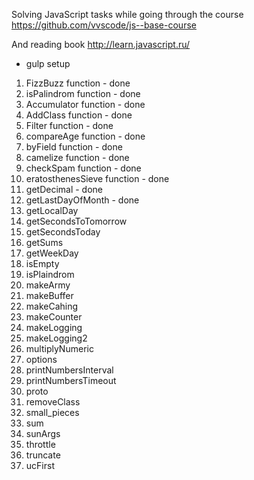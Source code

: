 Solving JavaScript tasks while going through the course https://github.com/vvscode/js--base-course 

And reading book http://learn.javascript.ru/

+ gulp setup

1. FizzBuzz function - done
2. isPalindrom function - done
3. Accumulator function - done
4. AddClass function - done
5. Filter function - done
6. compareAge function - done
7. byField function - done
8. camelize function - done
9. checkSpam function - done
10. eratosthenesSieve function - done
11. getDecimal - done
12. getLastDayOfMonth - done
13. getLocalDay
14. getSecondsToTomorrow
15. getSecondsToday
16. getSums
17. getWeekDay
18. isEmpty
19. isPlaindrom
20. makeArmy
21. makeBuffer
22. makeCahing
23. makeCounter
24. makeLogging
25. makeLogging2
26. multiplyNumeric
27. options
28. printNumbersInterval
29. printNumbersTimeout
30. proto
31. removeClass
32. small_pieces
33. sum
34. sunArgs
35. throttle
36. truncate
37. ucFirst
